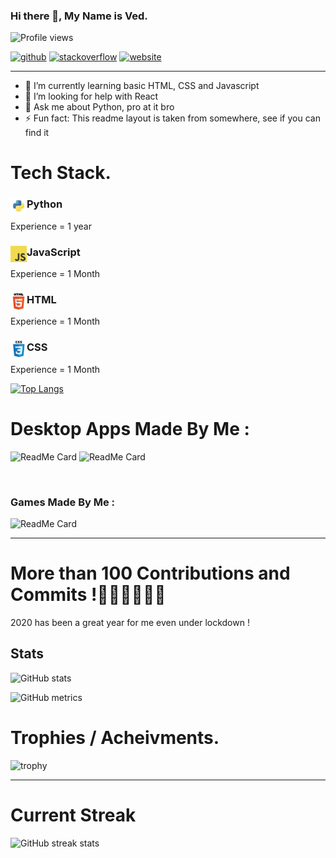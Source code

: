 <!-- markdownlint-disable-file -->

### Hi there 👋, My Name is Ved.

![Profile views](https://gpvc.arturio.dev/Ved-programmer)


<a href="https://github.com/Ved-programmer"><img src='https://cdn.jsdelivr.net/npm/simple-icons@3.0.1/icons/github.svg' alt='github' height='20'></a>
<a href="https://stackoverflow.com/users/14334440/ved-rathi"><img src='https://cdn.jsdelivr.net/npm/simple-icons@3.0.1/icons/stackoverflow.svg' alt='stackoverflow' height='20'></a> 
<a href="https://Ved-programmer.github.io/Ved-programmer"><img src='https://cdn.jsdelivr.net/npm/simple-icons@3.0.1/icons/icloud.svg' alt='website' height='20'></a> 

---

- 🌱 I’m currently learning basic HTML, CSS and Javascript
- 🤔 I’m looking for help with React
- 💬 Ask me about Python, pro at it bro
- ⚡ Fun fact: This readme layout is taken from somewhere, see if you can find it

# Tech Stack.

### <img align="left" alt="Python" width="26px" src="icons/python.png" /> Python
Experience = 1 year
### <img align="left" alt="JavaScript" width="26px" src="icons/javascript.png" /> JavaScript
Experience = 1 Month
### <img align="left" alt="HTML5" width="26px" src="icons/html.png" /> HTML
Experience = 1 Month
### <img align="left" alt="CSS3" width="26px" src="icons/css.png" /> CSS
Experience = 1 Month

[![Top Langs](https://github-readme-stats.vercel.app/api/top-langs/?username=Ved-programmer)](https://github.com/anuraghazra/github-readme-stats)

# Desktop Apps Made By Me :

![ReadMe Card](https://github-readme-stats.vercel.app/api/pin/?username=Ved-programmer&repo=Login-System)
![ReadMe Card](https://github-readme-stats.vercel.app/api/pin/?username=Ved-programmer&repo=Numerical-Base-Converter)

<br />

### Games Made By Me : 


![ReadMe Card](https://github-readme-stats.vercel.app/api/pin/?username=Ved-programmer&repo=TypingPro)


---

# More than 100 Contributions and Commits !🥳🎊🎉🎊🎉🥳

2020 has been a great year for me even under lockdown !


## Stats

![GitHub stats](https://github-readme-stats.vercel.app/api?username=Ved-programmer&show_icons=true&count_private=true)  

![GitHub metrics](https://metrics.lecoq.io/Ved-programmer)


<!-- ## How much time I spend in Coding Per Week ?
![Ved-programmer's wakatime stats](https://github-readme-stats.vercel.app/api/wakatime?username=Ved-programmer) -->


# Trophies / Acheivments.

![trophy](https://github-profile-trophy.vercel.app/?username=Ved-programmer)

---
# Current Streak
![GitHub streak stats](https://github-readme-streak-stats.herokuapp.com/?user=Ved-programmer)  

